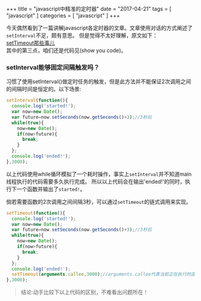 +++
title = "javascript中精准的定时器"
date = "2017-04-21"
tags = [ "javascript" ]
categories = [ "javascript" ]
+++

今天偶然看到了一篇讲解javascript各定时器的文章。文章使用对话的方式阐述了`setInterval`不足，颇有意思。
但是觉得不太好理解，原文如下：  
[setTimeout那些事儿](http://imweb.io/topic/56ac67fbe39ca21162ae6c78 "点我访问")  
其中的第三点，咱们还是代码见(show you code)。
<!--more-->
### setInterval能够固定间隔触发吗？

习惯了使用setInterval()做定时任务的触发，但是此方法并不能保证2次调用之间的间隔时间是恒定的。以下场景:

```js
setInterval(function(){
  console.log('started!');
  var now=new Date();
  var future=now.setSeconds(now.getSeconds()+3);//3秒后
  while(true){
    now=new Date();
    if(now>future){
      break;
    }
  };
  console.log('ended!');
},3000);
```

以上代码使用while循环模拟了一个耗时操作，事实上`setInterval`并不知道main线程执行的代码需要多久执行完成。
所以以上代码会在输出'ended!'的同时，执行下一个函数并输出了`started!`。

倘若需要函数的2次调用之间间隔3秒，可以通过`setTimeout`的链式调用来实现。

```js
setTimeout(function(){
  console.log('started!');
  var now=new Date();
  var future=now.setSeconds(now.getSeconds()+3);//3秒后
  while(true){
    now=new Date();
    if(now>future){
      break;
    }
  };
  console.log('ended!');
  setTimeout(arguments.callee,3000);//arguments.callee代表当前正在执行的函数，也就是函数本身
},3000);
```

>结论:动手比较下以上代码的区别，不难看出问题所在！
